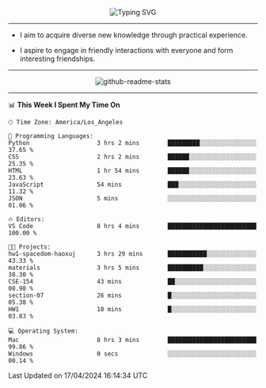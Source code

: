 <p align="center">
  <img src="https://readme-typing-svg.demolab.com?font=Fira+Code&weight=500&size=32&duration=2500&pause=1600&center=true&vCenter=true&random=false&width=1024&height=64&lines=Hi+there+%F0%9F%91%8B;I'm+delighted+you+could+make+it+here+%F0%9F%8E%89;I'm+Harry%2C+a+college+student+still+finding+my+way" alt="Typing SVG" />
</p>


---


- I aim to acquire diverse new knowledge through practical experience.

- I aspire to engage in friendly interactions with everyone and form interesting friendships.


---


<p align="center">
  <img src="https://github-readme-stats.vercel.app/api?username=Harry-Jing&show_icons=true" alt="github-readme-stats"/>
</p>


---

<!--START_SECTION:waka-->
📊 **This Week I Spent My Time On** 

```text
🕑︎ Time Zone: America/Los_Angeles

💬 Programming Languages: 
Python                   3 hrs 2 mins        █████████░░░░░░░░░░░░░░░░   37.65 % 
CSS                      2 hrs 2 mins        ██████░░░░░░░░░░░░░░░░░░░   25.35 % 
HTML                     1 hr 54 mins        ██████░░░░░░░░░░░░░░░░░░░   23.63 % 
JavaScript               54 mins             ███░░░░░░░░░░░░░░░░░░░░░░   11.32 % 
JSON                     5 mins              ░░░░░░░░░░░░░░░░░░░░░░░░░   01.06 % 

🔥 Editors: 
VS Code                  8 hrs 4 mins        █████████████████████████   100.00 % 

🐱‍💻 Projects: 
hw1-spacedom-haoxuj      3 hrs 29 mins       ███████████░░░░░░░░░░░░░░   43.33 % 
materials                3 hrs 5 mins        ██████████░░░░░░░░░░░░░░░   38.30 % 
CSE-154                  43 mins             ██░░░░░░░░░░░░░░░░░░░░░░░   08.98 % 
section-07               26 mins             █░░░░░░░░░░░░░░░░░░░░░░░░   05.38 % 
HW1                      18 mins             █░░░░░░░░░░░░░░░░░░░░░░░░   03.83 % 

💻 Operating System: 
Mac                      8 hrs 3 mins        █████████████████████████   99.86 % 
Windows                  0 secs              ░░░░░░░░░░░░░░░░░░░░░░░░░   00.14 % 
```


 Last Updated on 17/04/2024 16:14:34 UTC
<!--END_SECTION:waka-->
